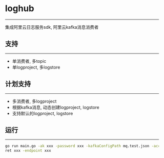 # loghub
--------
集成阿里云日志服务sdk, 阿里云kafka消息消费者

## 支持
-------
- 单消费者, 多topic
- 单logproject, 多logstore

## 计划支持
-------
- 多消费者, 多logproject
- 根据kafka消息, 动态创建logproject, logstore
- 支持默认的logproject, logstore

## 运行
------
```bash
go run main.go -ak xxx -password xxx -kafkaConfigPath mq.test.json -accesskeyid xxx -accesskeysec
ret xxx -endpoint xxx
```
